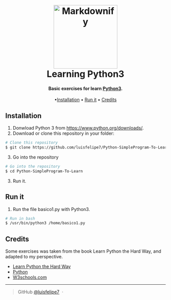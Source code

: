 <h1 align="center">
  <br>
  <a href="https://github.com/luisfelipe7/Learning-Python3.git"><img src="https://rawgit.com/luisfelipe7/Learning-Python3/master/python.png" alt="Markdownify" width="200"></a>
  <br>
  Learning Python3
  <br>
</h1>
<h4 align="center">Basic exercises for learn <a href="https://www.python.org/" target="_blank">Python3</a>.</h4>

<p align="center">
  •<a href="#installation">Installation</a> •
  <a href="#run-it">Run it</a> •
  <a href="#credits">Credits</a>
</p>


## Installation
1. Donwload Python 3 from https://www.python.org/downloads/.
2. Download or clone this repository in your folder:
```bash
# Clone this repository
$ git clone https://github.com/luisfelipe7/Python-SimpleProgram-To-Learn
```
3. Go into the repository
```bash
# Go into the repository
$ cd Python-SimpleProgram-To-Learn
```
3. Run it.

## Run it
1. Run the file basico1.py with Python3.
```bash
# Run in bash
$ /usr/bin/python3 /home/basico1.py
```

## Credits

Some exercises was taken from the book Learn Python the Hard Way,  and adapted to my perspective.

- [Learn Python the Hard Way](https://learnpythonthehardway.org/)
- [Python](https://www.python.org/)
- [W3schools.com](https://www.w3schools.com/python/default.asp)

---

> GitHub [@luisfelipe7](https://github.com/luisfelipe7) &nbsp;&middot;&nbsp;
